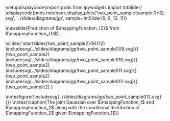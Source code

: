 \setupdisplaycode{import pods
from ipywidgets import IntSlider}
\displaycode{pods.notebook.display_plots('two_point_sample{sample:0>3}.svg', '../slides/diagrams/gp', sample=IntSlider(9, 9, 12, 1))}

\newslide{Prediction of $\mappingFunction_{2}$ from $\mappingFunction_{1}$}

\slides{
\startslides{two_point_sample2}{9}{12}
\includesvg{../slides/diagrams/gp/two_point_sample009.svg}{}{two_point_sample2}
\includesvg{../slides/diagrams/gp/two_point_sample010.svg}{}{two_point_sample2}
\includesvg{../slides/diagrams/gp/two_point_sample011.svg}{}{two_point_sample2}
\includesvg{../slides/diagrams/gp/two_point_sample012.svg}{}{two_point_sample2}
}

\notesfigure{\includesvg{../slides/diagrams/gp/two_point_sample012.svg}{}}
\notes{\caption{The joint Gaussian over $\mappingFunction_1$ and $\mappingFunction_2$ along with the conditional distribution of $\mappingFunction_2$ given $\mappingFunction_1$}}

